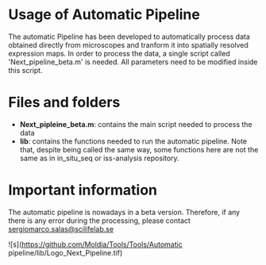 # Usage of Automatic Pipeline
The automatic Pipeline has been developed to automatically process data obtained directly from microscopes and tranform it into spatially resolved expression maps. 
In order to process the data, a single script called 'Next_pipeline_beta.m' is needed. All parameters need to be modified inside this script. 

# Files and folders
- **Next_pipleine_beta.m**: contains the main script needed to process the data
- **lib**: contains the functions needed to run the automatic pipeline. Note that, despite being called the same way, some functions here are not the same as in in_situ_seq or iss-analysis repository. 

# Important information
The automatic pipeline is nowadays in a beta version. Therefore, if any there is any error during the processing, please contact sergiomarco.salas@scilifelab.se

![s](https://github.com/Moldia/Tools/Tools/Automatic pipeline/lib/Logo_Next_Pipeline.tif)

